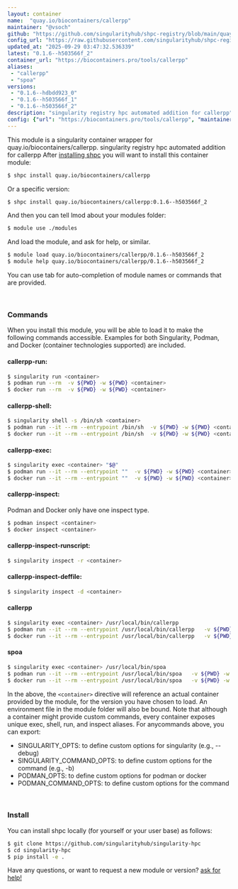 ```yaml
---
layout: container
name:  "quay.io/biocontainers/callerpp"
maintainer: "@vsoch"
github: "https://github.com/singularityhub/shpc-registry/blob/main/quay.io/biocontainers/callerpp/container.yaml"
config_url: "https://raw.githubusercontent.com/singularityhub/shpc-registry/main/quay.io/biocontainers/callerpp/container.yaml"
updated_at: "2025-09-29 03:47:32.536339"
latest: "0.1.6--h503566f_2"
container_url: "https://biocontainers.pro/tools/callerpp"
aliases:
 - "callerpp"
 - "spoa"
versions:
 - "0.1.6--hdbdd923_0"
 - "0.1.6--h503566f_1"
 - "0.1.6--h503566f_2"
description: "singularity registry hpc automated addition for callerpp"
config: {"url": "https://biocontainers.pro/tools/callerpp", "maintainer": "@vsoch", "description": "singularity registry hpc automated addition for callerpp", "latest": {"0.1.6--h503566f_2": "sha256:66a2824517cf14101a5279fb9f41e6681d3c6d52a4892856b4a6858e79e4ce34"}, "tags": {"0.1.6--hdbdd923_0": "sha256:3fd18552b89aeefcc9e9c194cc8ce82e7484a31ec69f9209458ae9a53cb4aaee", "0.1.6--h503566f_1": "sha256:803a6e2852a440858fe9cfe057a0c9e8233d3d0719b739952d48db250e27bb21", "0.1.6--h503566f_2": "sha256:66a2824517cf14101a5279fb9f41e6681d3c6d52a4892856b4a6858e79e4ce34"}, "docker": "quay.io/biocontainers/callerpp", "aliases": {"callerpp": "/usr/local/bin/callerpp", "spoa": "/usr/local/bin/spoa"}}
---
```


This module is a singularity container wrapper for quay.io/biocontainers/callerpp.
singularity registry hpc automated addition for callerpp
After [installing shpc](#install) you will want to install this container module:


```bash
$ shpc install quay.io/biocontainers/callerpp
```

Or a specific version:

```bash
$ shpc install quay.io/biocontainers/callerpp:0.1.6--h503566f_2
```

And then you can tell lmod about your modules folder:

```bash
$ module use ./modules
```

And load the module, and ask for help, or similar.

```bash
$ module load quay.io/biocontainers/callerpp/0.1.6--h503566f_2
$ module help quay.io/biocontainers/callerpp/0.1.6--h503566f_2
```

You can use tab for auto-completion of module names or commands that are provided.

<br>

### Commands

When you install this module, you will be able to load it to make the following commands accessible.
Examples for both Singularity, Podman, and Docker (container technologies supported) are included.

#### callerpp-run:

```bash
$ singularity run <container>
$ podman run --rm  -v ${PWD} -w ${PWD} <container>
$ docker run --rm  -v ${PWD} -w ${PWD} <container>
```

#### callerpp-shell:

```bash
$ singularity shell -s /bin/sh <container>
$ podman run --it --rm --entrypoint /bin/sh  -v ${PWD} -w ${PWD} <container>
$ docker run --it --rm --entrypoint /bin/sh  -v ${PWD} -w ${PWD} <container>
```

#### callerpp-exec:

```bash
$ singularity exec <container> "$@"
$ podman run --it --rm --entrypoint ""  -v ${PWD} -w ${PWD} <container> "$@"
$ docker run --it --rm --entrypoint ""  -v ${PWD} -w ${PWD} <container> "$@"
```

#### callerpp-inspect:

Podman and Docker only have one inspect type.

```bash
$ podman inspect <container>
$ docker inspect <container>
```

#### callerpp-inspect-runscript:

```bash
$ singularity inspect -r <container>
```

#### callerpp-inspect-deffile:

```bash
$ singularity inspect -d <container>
```


#### callerpp

```bash
$ singularity exec <container> /usr/local/bin/callerpp
$ podman run --it --rm --entrypoint /usr/local/bin/callerpp   -v ${PWD} -w ${PWD} <container> -c " $@"
$ docker run --it --rm --entrypoint /usr/local/bin/callerpp   -v ${PWD} -w ${PWD} <container> -c " $@"
```


#### spoa

```bash
$ singularity exec <container> /usr/local/bin/spoa
$ podman run --it --rm --entrypoint /usr/local/bin/spoa   -v ${PWD} -w ${PWD} <container> -c " $@"
$ docker run --it --rm --entrypoint /usr/local/bin/spoa   -v ${PWD} -w ${PWD} <container> -c " $@"
```



In the above, the `<container>` directive will reference an actual container provided
by the module, for the version you have chosen to load. An environment file in the
module folder will also be bound. Note that although a container
might provide custom commands, every container exposes unique exec, shell, run, and
inspect aliases. For anycommands above, you can export:

 - SINGULARITY_OPTS: to define custom options for singularity (e.g., --debug)
 - SINGULARITY_COMMAND_OPTS: to define custom options for the command (e.g., -b)
 - PODMAN_OPTS: to define custom options for podman or docker
 - PODMAN_COMMAND_OPTS: to define custom options for the command

<br>

### Install

You can install shpc locally (for yourself or your user base) as follows:

```bash
$ git clone https://github.com/singularityhub/singularity-hpc
$ cd singularity-hpc
$ pip install -e .
```

Have any questions, or want to request a new module or version? [ask for help!](https://github.com/singularityhub/singularity-hpc/issues)